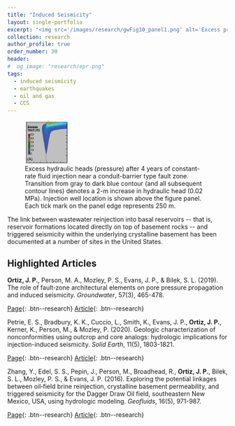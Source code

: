 ```yaml
---
title: "Induced Seismicity"
layout: single-portfolio
excerpt: "<img src='/images/research/gwFig10_panel1.png' alt='Excess pressure buildup along fault zone'>"
collection: research
author_profile: true
order_number: 30
header: 
#  og_image: "research/epr.png"
tags:
  - induced seismicity
  - earthquakes
  - oil and gas
  - CCS 
---
```


<!-- <div style="text-align: center;"> -->
<!-- <img src='/images/research/gwFig10_panel1.png' -->
<!-- width='500px'> -->
<!-- </div> -->

<!-- #gwFig10-image { width:100 px } -->
<figure>
<!-- <img src='/images/research/gwFig10_panel1.png' width='100px' id='gwFig10-image'> -->
  <img src='/images/research/gwFig10_panel1.png' width='100px' id='gwFig10-image'>
  <figcaption>Excess hydraulic heads (pressure) after 4 years of constant-rate fluid injection near a conduit-barrier type fault zone. Transition from gray to dark blue contour (and all subsequent contour lines) denotes a 2-m increase in hydraulic head (0.02 MPa). Injection well location is shown above the figure panel. Each tick mark on the panel edge represents 250 m.</figcaption>
</figure>

The link between wastewater reinjection into basal
reservoirs -- that is, reservoir formations located directly on top of basement rocks -- and triggered seismicity within the underlying crystalline basement has been documented at a number of sites in the United States.


## Highlighted Articles

<b>Ortiz, J. P.</b>, Person, M. A., Mozley, P. S., Evans, J. P., & Bilek, S. L. (2019). The role of fault‐zone architectural elements on pore pressure propagation and induced seismicity. <i>Groundwater</i>, 57(3), 465-478.

[Page](/publication/2019-roleInduced-ortiz-gw){: .btn--research} [Article](https://doi.org/10.1111/gwat.12818){: .btn--research}

Petrie, E. S., Bradbury, K. K., Cuccio, L., Smith, K., Evans, J. P., <b>Ortiz, J. P.</b>, Kerner, K., Person, M., & Mozley, P. (2020). Geologic characterization of nonconformities using outcrop and core analogs: hydrologic implications for injection-induced seismicity. <i>Solid Earth</i>, 11(5), 1803-1821.

[Page](/publication/2020-nonconformities-petrie-se){: .btn--research} [Article](https://doi.org/10.5194/se-11-1803-2020){: .btn--research} 

Zhang, Y., Edel, S. S., Pepin, J., Person, M., Broadhead, R., <b>Ortiz, J. P.</b>, Bilek, S. L., Mozley, P. S., & Evans, J. P. (2016). Exploring the potential linkages between oil‐field brine reinjection, crystalline basement permeability, and triggered seismicity for the Dagger Draw Oil field, southeastern New Mexico, USA, using hydrologic modeling. <i>Geofluids</i>, 16(5), 971-987.

[Page](/publication/2016-exploringDaggerDraw-zhang){: .btn--research} [Article](https://doi.org/10.1111/gfl.12199){: .btn--research} 


